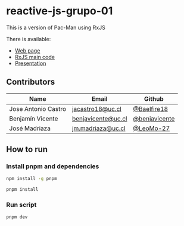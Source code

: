 # reactive-js-grupo-01

This is a version of Pac-Man using RxJS

There is available:
- [Web page](https://iic3585-2023.github.io/reactive-js-grupo-01/)
- [RxJS main code](./src/index.js)
- [Presentation](./slides/programaci%C3%B3n-reactiva.pdf)

## Contributors

| Name | Email | Github |
| --- | --- | --- |
| Jose Antonio Castro | jacastro18@uc.cl | [@Baelfire18](https://github.com/Baelfire18) |
| Benjamín Vicente | benjavicente@uc.cl | [@benjavicente](https://github.com/benjavicente) |
| José Madriaza | jm.madriaza@uc.cl | [@LeoMo-27](https://github.com/LeoMo-27) |

## How to run

### Install pnpm and dependencies

```bash
npm install -g pnpm
```

```bash
pnpm install
```

### Run script

```bash
pnpm dev
```
